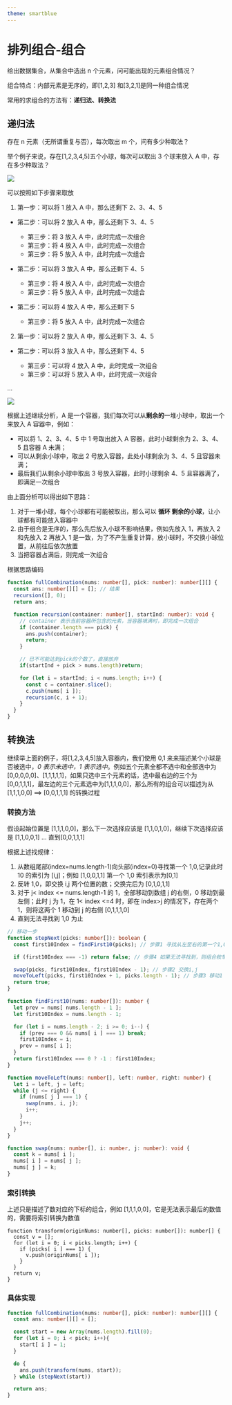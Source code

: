 ```yaml
---
theme: smartblue
---
```


# 排列组合-组合

给出数据集合，从集合中选出 n 个元素，问可能出现的元素组合情况？

组合特点：内部元素是无序的，即[1,2,3] 和[3,2,1]是同一种组合情况

常用的求组合的方法有：**递归法、转换法**

## 递归法

存在 n 元素（无所谓重复与否），每次取出 m 个，问有多少种取法？

举个例子来说，存在[1,2,3,4,5]五个小球，每次可以取出 3 个球来放入 A 中，存在多少种取法？

![](https://p3-juejin.byteimg.com/tos-cn-i-k3u1fbpfcp/155ed053ffd8407c8033b7577ff22242~tplv-k3u1fbpfcp-zoom-1.image)

可以按照如下步骤来取放

1. 第一步：可以将 1 放入 A 中，那么还剩下 2、3、4、5

  - 第二步：可以将 2 放入 A 中，那么还剩下 3、4、5

    - 第三步：将 3 放入 A 中，此时完成一次组合
    - 第三步：将 4 放入 A 中，此时完成一次组合
    - 第三步：将 5 放入 A 中，此时完成一次组合

  - 第二步：可以将 3 放入 A 中，那么还剩下 4、5

    - 第三步：将 4 放入 A 中，此时完成一次组合
    - 第三步：将 5 放入 A 中，此时完成一次组合

  - 第二步：可以将 4 放入 A 中，那么还剩下 5

    - 第三步：将 5 放入 A 中，此时完成一次组合

2. 第一步：可以将 2 放入 A 中，那么还剩下 3、4、5

  - 第二步：可以将 3 放入 A 中，那么还剩下 4、5

    - 第三步：可以将 4 放入 A 中，此时完成一次组合
    - 第三步：可以将 5 放入 A 中，此时完成一次组合

  ...

![](https://p3-juejin.byteimg.com/tos-cn-i-k3u1fbpfcp/b87489ca6a7847deb25cf025f7d5dc7f~tplv-k3u1fbpfcp-zoom-1.image)

根据上述继续分析，A 是一个容器，我们每次可以从**剩余的**一堆小球中，取出一个来放入 A 容器中，例如：

- 可以将 1、2、3、4、5 中 1 号取出放入 A 容器，此时小球剩余为 2、3、4、5 且容器 A 未满；
- 可以从剩余小球中，取出 2 号放入容器，此处小球剩余为 3、4、5 且容器未满；
- 最后我们从剩余小球中取出 3 号放入容器，此时小球剩余 4、5 且容器满了，即满足一次组合

由上面分析可以得出如下思路：

1. 对于一堆小球，每个小球都有可能被取出，那么可以 **循环 剩余的小球**，让小球都有可能放入容器中
2. 由于组合是无序的，那么先后放入小球不影响结果，例如先放入 1，再放入 2 和先放入 2 再放入 1 是一致，为了不产生重复计算，放小球时，不交换小球位置，从前往后依次放置
3. 当把容器占满后，则完成一次组合

根据思路编码

```typescript
function fullCombination(nums: number[], pick: number): number[][] {
  const ans: number[][] = []; // 结果
  recursion([], 0);
  return ans;

  function recursion(container: number[], startInd: number): void {
    // container 表示当前容器所包含的元素，当容器填满时，即完成一次组合
    if (container.length === pick) {
      ans.push(container);
      return;
    }

    // 已不可能达到pick的个数了，直接放弃
    if(startInd + pick > nums.length)return;

    for (let i = startInd; i < nums.length; i++) {
      const c = container.slice();
      c.push(nums[ i ]);
      recursion(c, i + 1);
    }
  }
}
```

## 转换法

继续举上面的例子，将[1,2,3,4,5]放入容器内，我们使用 0,1 来来描述某个小球是否被选中，_0 表示未选中，1 表示选中_。例如五个元素全都不选中和全部选中为 [0,0,0,0,0]、[1,1,1,1,1]，如果只选中三个元素的话，选中最右边的三个为[0,0,1,1,1]，最左边的三个元素选中为[1,1,1,0,0]，那么所有的组合可以描述为从 [1,1,1,0,0] ==> [0,0,1,1,1] 的转换过程

### 转换方法

假设起始位置是 [1,1,1,0,0]，那么下一次选择应该是 [1,1,0,1,0]，继续下次选择应该是 [1,1,0,0,1] ... 直到[0,0,1,1,1]

根据上述找规律：

1. 从数组尾部(index=nums.length-1)向头部(index=0)寻找第一个 1,0,记录此时 10 的索引为 [i,j]；例如 [1,0,0,1,1] 第一个 1,0 索引表示为[0,1]
2. 反转 1,0，即交换 i,j 两个位置的数；交换完后为 [0,1,0,1,1]
3. 对于 j< index <= nums.length-1 的 1，全部移动到数组 j 的右侧，0 移动到最左侧；此时 j 为 1，在 1< index <=4 时，即在 index>j 的情况下，存在两个 1，则将这两个 1 移动到 j 的右侧 [0,1,1,1,0]
4. 直到无法寻找到 1,0 为止

```typescript
// 移动一步
function stepNext(picks: number[]): boolean {
  const first10Index = findFirst10(picks); // 步骤1 寻找从左至右的第一个1,0

  if (first10Index === -1) return false; // 步骤4 如果无法寻找到，则组合枚举结束

  swap(picks, first10Index, first10Index - 1); // 步骤2 交换i,j
  moveToLeft(picks, first10Index + 1, picks.length - 1); // 步骤3 移动1
  return true;
}

function findFirst10(nums: number[]): number {
  let prev = nums[ nums.length - 1 ];
  let first10Index = nums.length - 1;

  for (let i = nums.length - 2; i >= 0; i--) {
    if (prev === 0 && nums[ i ] === 1) break;
    first10Index = i;
    prev = nums[ i ];
  }
  return first10Index === 0 ? -1 : first10Index;
}

function moveToLeft(nums: number[], left: number, right: number) {
  let i = left, j = left;
  while (j <= right) {
    if (nums[ j ] === 1) {
      swap(nums, i, j);
      i++;
    }
    j++;
  }
}

function swap(nums: number[], i: number, j: number): void {
  const k = nums[ i ];
  nums[ i ] = nums[ j ];
  nums[ j ] = k;
}
```

### 索引转换

上述只是描述了数对应的下标的组合，例如 [1,1,1,0,0]，它是无法表示最后的数值的，需要将索引转换为数值

```
function transform(originNums: number[], picks: number[]): number[] {
  const v = [];
  for (let i = 0; i < picks.length; i++) {
    if (picks[ i ] === 1) {
      v.push(originNums[ i ]);
    }
  }
  return v;
}
```

### 具体实现

```typescript
function fullCombination(nums: number[], pick: number): number[][] {
  const ans: number[][] = [];

  const start = new Array(nums.length).fill(0);
  for (let i = 0; i < pick; i++){
    start[ i ] = 1;
  }

  do {
    ans.push(transform(nums, start));
  } while (stepNext(start))

  return ans;
}
```
